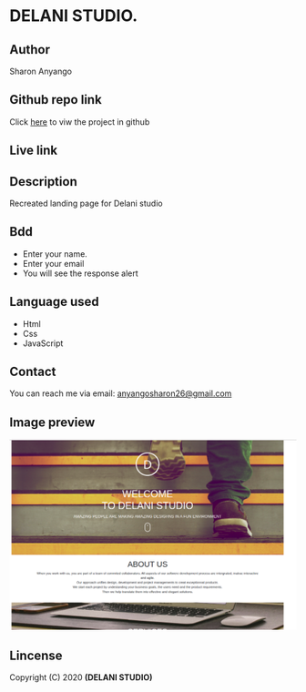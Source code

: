 # DELANI STUDIO.
## Author
Sharon Anyango
## Github repo link
Click [here](https://github.com/sharon0812/Delani-Studio) to viw the project in github
## Live link

## Description
Recreated landing page for  Delani studio
## Bdd
* Enter your name.
* Enter your email
* You will see the response alert
## Language used
* Html
* Css
* JavaScript
## Contact
You can reach me via email:
anyangosharon26@gmail.com
## Image preview
![Landing page](image/screen.png)
## Lincense
Copyright (C) 2020 **(DELANI STUDIO)**
